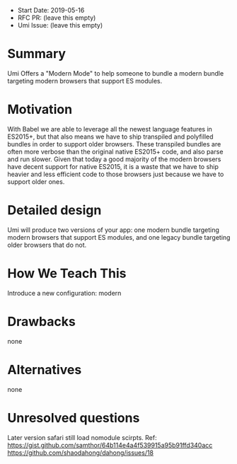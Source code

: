 - Start Date: 2019-05-16
- RFC PR: (leave this empty)
- Umi Issue: (leave this empty)

# Summary

Umi Offers a "Modern Mode" to help someone to  bundle a modern bundle targeting modern browsers that support ES modules.

# Motivation

With Babel we are able to leverage all the newest language features in ES2015+, but that also means we have to ship transpiled and polyfilled bundles in order to support older browsers. These transpiled bundles are often more verbose than the original native ES2015+ code, and also parse and run slower. Given that today a good majority of the modern browsers have decent support for native ES2015, it is a waste that we have to ship heavier and less efficient code to those browsers just because we have to support older ones.

# Detailed design

Umi will produce two versions of your app: one modern bundle targeting modern browsers that support ES modules, and one legacy bundle targeting older browsers that do not.

# How We Teach This

Introduce a new configuration: modern

# Drawbacks

none

# Alternatives

none

# Unresolved questions

Later version safari still load nomodule scirpts. 
Ref: 
https://gist.github.com/samthor/64b114e4a4f539915a95b91ffd340acc
https://github.com/shaodahong/dahong/issues/18